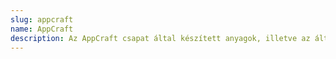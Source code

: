 ```yaml
---
slug: appcraft
name: AppCraft
description: Az AppCraft csapat által készített anyagok, illetve az általunk szervezett események.
---
```


